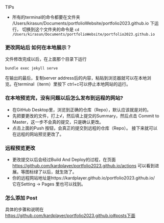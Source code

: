 TIPs

* 所有的terminal的命令都要在文件夹 /Users/kirasun/Documents/portfolioWebsite/portfolio2023.github.io 下运行， 切换到这个文件夹的命令是
`
cd /Users/kirasun/Documents/portfolioWebsite/portfolio2023.github.io
`

### 更改网站后 如何在本地展示？
文件修改完成以后，在上面那个目录下运行 

`
bundle exec jekyll serve
`

在输出的最后，复制server address后的内容，粘贴到浏览器就可以在本地浏览。在terminal（iterm）里按下 ctrl+c可以停止本地网站的运行。


### 在本地预览完，没有问题以后怎么发布到远程的网站?
* 在GitHub Desktop里，浏览到正确的仓库（Repo），默认应该就是对的。
* 先把要更改的文件，打上√，然后填上提交的Summary，然后点击 Commit to Master，这一步不会真的提交，只是确认更改。
* 点击上面的Push 按钮，会真正的提交到远程的仓库（Repo）。 接下来就可以在远程的网站预览更改了。

### 远程预览更改

* 更改提交以后会经过Build And Deploy的过程，在页面 https://github.com/kardplayer/portfolio2023.github.io/actions 可以看到进展。等图标绿了以后，就生效了。
* 你的远程网站地址是https://kardplayer.github.io/portfolio2023.github.io/ 它在Setting -> Pages 里也可以找到。


### 怎么添加 Post
具体的步骤和说明在 https://github.com/kardplayer/portfolio2023.github.io#posts下面